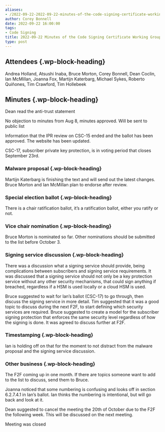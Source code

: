 ```yaml
---
aliases:
- /2022-09-22-2022-09-22-minutes-of-the-code-signing-certificate-working-group/
author: Corey Bonnell
date: 2022-09-22 16:00:00
tags:
- Code Signing
title: 2022-09-22 Minutes of the Code Signing Certificate Working Group
type: post
---
```


## Attendees {.wp-block-heading}

Andrea Holland, Atsushi Inaba, Bruce Morton, Corey Bonnell, Dean Coclin, Ian McMillan, Joanna Fox, Martijn Katerbarg, Michael Sykes, Roberto Quiñones, Tim Crawford, Tim Hollebeek

## Minutes {.wp-block-heading}

Dean read the anti-trust statement

No objection to minutes from Aug 8, minutes approved. Will be sent to public list

Information that the IPR review on CSC-15 ended and the ballot has been approved. The website has been updated.

CSC-17, subscriber private key protection, is in voting period that closes September 23rd.

### Malware proposal {.wp-block-heading}

Martijn Katerbarg is finishing the text and will send out the latest changes. Bruce Morton and Ian McMillan plan to endorse after review.

### Special election ballot {.wp-block-heading}

There is a chair ratification ballot, it’s a ratification ballot, either you ratify or not.

### Vice chair nomination {.wp-block-heading}

Bruce Morton is nominated so far. Other nominations should be submitted to the list before October 3.

### Signing service discussion {.wp-block-heading}

There was a discussion what a signing service should provide, being complications between subscribers and signing service requirements. It was discussed that a signing service should not only be a key protection service without any other security mechanisms, that could sign anything if breached, regardless if a HSM is used locally or a cloud HSM is used.

Bruce suggested to wait for Ian’s ballot (CSC-17) to go through, then discuss the signing service in more detail. Tim suggested that it was a good topic to discuss during the next F2F, to start defining which security services are required. Bruce suggested to create a model for the subscriber signing protection that enforces the same security level regardless of how the signing is done. It was agreed to discuss further at F2F.

### Timestamping {.wp-block-heading}

Ian is holding off on that for the moment to not distract from the malware proposal and the signing service discussion.

### Other business {.wp-block-heading}

The F2F coming up in one month. If there are topics someone want to add to the list to discuss, send them to Bruce.

Joanna noticed that some numbering is confusing and looks off in section 6.2.7.4.1 in Ian’s ballot. Ian thinks the numbering is intentional, but will go back and look at it.

Dean suggested to cancel the meeting the 20th of October due to the F2F the following week. This will be discussed on the next meeting.

Meeting was closed